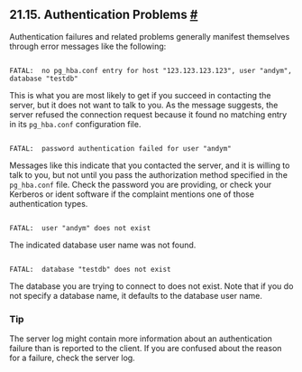 ## 21.15. Authentication Problems [#](#CLIENT-AUTHENTICATION-PROBLEMS)

Authentication failures and related problems generally manifest themselves through error messages like the following:

```

FATAL:  no pg_hba.conf entry for host "123.123.123.123", user "andym", database "testdb"
```

This is what you are most likely to get if you succeed in contacting the server, but it does not want to talk to you. As the message suggests, the server refused the connection request because it found no matching entry in its `pg_hba.conf` configuration file.

```

FATAL:  password authentication failed for user "andym"
```

Messages like this indicate that you contacted the server, and it is willing to talk to you, but not until you pass the authorization method specified in the `pg_hba.conf` file. Check the password you are providing, or check your Kerberos or ident software if the complaint mentions one of those authentication types.

```

FATAL:  user "andym" does not exist
```

The indicated database user name was not found.

```

FATAL:  database "testdb" does not exist
```

The database you are trying to connect to does not exist. Note that if you do not specify a database name, it defaults to the database user name.

### Tip

The server log might contain more information about an authentication failure than is reported to the client. If you are confused about the reason for a failure, check the server log.